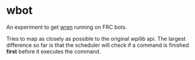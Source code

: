 # wbot

An experiment to get [wren](https://wren.io)  running on FRC bots.

Tries to map as closely as possible to the original wpilib api. The largest difference so far is that the scheduler will check if a command is finished **first** before it executes the command.
